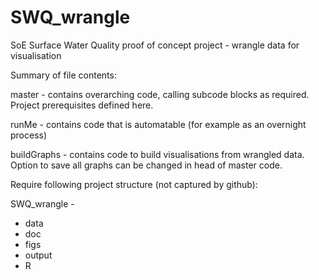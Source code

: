 # SWQ_wrangle
SoE Surface Water Quality proof of concept project - wrangle data for visualisation

Summary of file contents:

master - contains overarching code, calling subcode blocks as required. Project prerequisites defined here.

runMe - contains code that is automatable (for example as an overnight process)

buildGraphs - contains code to build visualisations from wrangled data. Option to save all graphs can be changed in head of master code.

Require following project structure (not captured by github):

SWQ_wrangle -
  - data
  - doc
  - figs
  - output
  - R
  